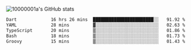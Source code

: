 ![10000001a's GitHub stats](https://github-readme-stats.vercel.app/api?username=10000001a&show_icons=true&theme=onedark&count_private=true)

<!-- [![Top Langs](https://github-readme-stats.vercel.app/api/top-langs/?username=10000001a&layout=compact&theme=onedark&langs_count=5)](https://github.com/anuraghazra/github-readme-stats) -->
<!--
**10000001a/10000001a** is a ✨ _special_ ✨ repository because its `README.md` (this file) appears on your GitHub profile.

Here are some ideas to get you started:

- 🔭 I’m currently working on ...
- 🌱 I’m currently learning ...
- 👯 I’m looking to collaborate on ...
- 🤔 I’m looking for help with ...
- 💬 Ask me about ...
- 📫 How to reach me: ...
- 😄 Pronouns: ...
- ⚡ Fun fact: ...
-->

<!--START_SECTION:waka-->

```txt
Dart             16 hrs 26 mins  ███████████████████████░░   91.92 %
YAML             28 mins         ▓░░░░░░░░░░░░░░░░░░░░░░░░   02.63 %
TypeScript       20 mins         ▒░░░░░░░░░░░░░░░░░░░░░░░░   01.86 %
Bash             18 mins         ▒░░░░░░░░░░░░░░░░░░░░░░░░   01.73 %
Groovy           15 mins         ▒░░░░░░░░░░░░░░░░░░░░░░░░   01.43 %
```

<!--END_SECTION:waka-->
